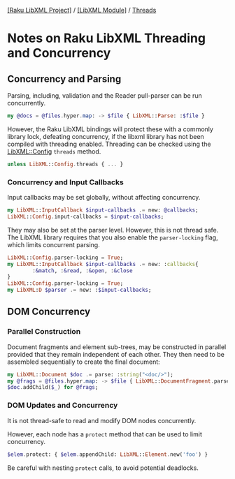 [[Raku LibXML Project]](https://libxml-raku.github.io)
 / [[LibXML Module]](https://libxml-raku.github.io/LibXML-raku)
 / [Threads](https://libxml-raku.github.io/LibXML-raku/Threads)

Notes on Raku LibXML Threading and Concurrency
==============================================

Concurrency and Parsing
-----------------------

Parsing, including, validation and the Reader pull-parser can be run concurrently.

```raku
my @docs = @files.hyper.map: -> $file { LibXML::Parse: :$file }
```

However, the Raku LibXML bindings will protect these with a commonly library lock, defeating concurrency, if the libxml library has not been compiled with threading enabled. Threading can be checked using the [LibXML::Config](https://libxml-raku.github.io/LibXML-raku/Config) `threads` method.

```raku
unless LibXML::Config.threads { ... }
```

### Concurrency and Input Callbacks

Input callbacks may be set globally, without affecting concurrency.

```raku
my LibXML::InputCallback $input-callbacks .= new: @callbacks;
LibXML::Config.input-callbacks = $input-callbacks;
```

They may also be set at the parser level. However, this is not thread safe. The LibXML library requires that you also enable the `parser-locking` flag, which limits concurrent parsing.

```raku
LibXML::Config.parser-locking = True;
my LibXML::InputCallback $input-callbacks .= new: :callbacks{
        :&match, :&read, :&open, :&close
}
LibXML::Config.parser-locking = True;
my LibXML:D $parser .= new: :$input-callbacks;
```

DOM Concurrency
---------------

### Parallel Construction

Document fragments and element sub-trees, may be constructed in parallel provided that they remain independent of each other. They then need to be assembled sequentially to create the final document:

```raku
my LibXML::Document $doc .= parse: :string("<doc/>");
my @frags = @files.hyper.map: -> $file { LibXML::DocumentFragment.parse: :balanced, :$file}
$doc.addChild($_) for @frags;
```

### DOM Updates and Concurrency

It is not thread-safe to read and modify DOM nodes concurrently.

However, each node has a `protect` method that can be used to limit concurrency.

```raku
$elem.protect: { $elem.appendChild: LibXML::Element.new('foo') }
```

Be careful with nesting `protect` calls, to avoid potential deadlocks.

